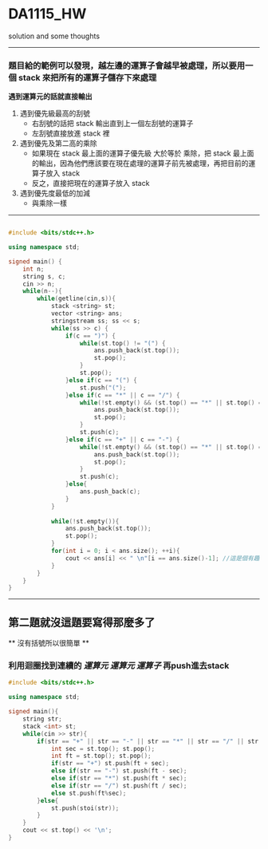 # DA1115_HW
solution and some thoughts

----------------------
### 題目給的範例可以發現，越左邊的運算子會越早被處理，所以要用一個 stack 來把所有的運算子儲存下來處理

**遇到運算元的話就直接輸出**

1. 遇到優先級最高的刮號
   - 右刮號的話把 stack 輸出直到上一個左刮號的運算子
   - 左刮號直接放進 stack 裡
1. 遇到優先及第二高的乘除
   - 如果現在 stack 最上面的運算子優先級 大於等於 乘除，把 stack 最上面的輸出，因為他們應該要在現在處理的運算子前先被處理，再把目前的運算子放入 stack
   - 反之，直接把現在的運算子放入 stack
1. 遇到優先度最低的加減
   - 與乘除一樣
-------------------------------

```cpp

#include <bits/stdc++.h>

using namespace std;

signed main() {
    int n;
    string s, c;
    cin >> n;
    while(n--){
        while(getline(cin,s)){
            stack <string> st;
            vector <string> ans;
            stringstream ss; ss << s; 
            while(ss >> c) {
                if(c == ")") {
                    while(st.top() != "(") {
                        ans.push_back(st.top());
                        st.pop();
                    }
                    st.pop();
                }else if(c == "(") {
                    st.push("(");
                }else if(c == "*" || c == "/") {
                    while(!st.empty() && (st.top() == "*" || st.top() == "/")) {
                        ans.push_back(st.top());
                        st.pop();
                    } 
                    st.push(c);
                }else if(c == "+" || c == "-") {
                    while(!st.empty() && (st.top() == "*" || st.top() == "/" || st.top() == "+" || st.top() == "-")) {
                        ans.push_back(st.top());
                        st.pop();
                    } 
                    st.push(c);
                }else{
                    ans.push_back(c);
                }
            }
            
            while(!st.empty()){
                ans.push_back(st.top());
                st.pop();
            }
            for(int i = 0; i < ans.size(); ++i){
                cout << ans[i] << " \n"[i == ans.size()-1]; //這是個有趣的寫法，有興趣可以去了解一下
            }
        }
    }
}

```
-----------------------------

## 第二題就沒這題要寫得那麼多了

** 沒有括號所以很簡單 **
### 利用迴圈找到連續的 _運算元 運算元 運算子_ 再push進去stack

```cpp
#include <bits/stdc++.h>

using namespace std;

signed main(){
    string str;
    stack <int> st;
    while(cin >> str){
        if(str == "+" || str == "-" || str == "*" || str == "/" || str == "%"){
            int sec = st.top(); st.pop();
            int ft = st.top(); st.pop();
            if(str == "+") st.push(ft + sec);
            else if(str == "-") st.push(ft - sec);
            else if(str == "*") st.push(ft * sec);
            else if(str == "/") st.push(ft / sec);
            else st.push(ft%sec);
        }else{
            st.push(stoi(str));
        }
    }
    cout << st.top() << '\n';
}
```
